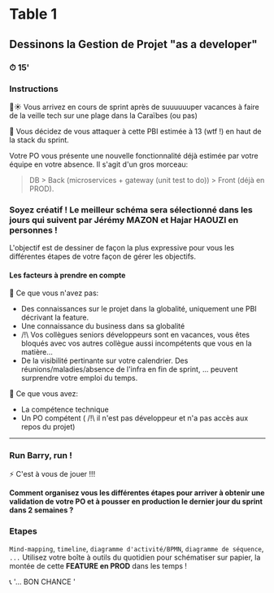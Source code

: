# Table 1
## Dessinons la Gestion de Projet "as a developer"

### ⏱ 15' 

### Instructions
🌴☀ Vous arrivez en cours de sprint après de suuuuuuper vacances à faire de la veille tech sur une plage dans la Caraïbes (ou pas) 

🔨 Vous décidez de vous attaquer à cette PBI estimée à 13 (wtf !) en haut de la stack du sprint. 

Votre PO vous présente une nouvelle fonctionnalité déjà estimée par votre équipe en votre absence. 
Il s'agit d'un gros morceau:
> DB > Back (microservices + gateway (unit test to do)) > Front (déjà en PROD).

###  Soyez créatif ! Le meilleur schéma sera sélectionné dans les jours qui suivent par Jérémy MAZON et Hajar HAOUZI en personnes !
L'objectif est de dessiner de façon la plus expressive pour vous les différentes étapes de votre façon de gérer les objectifs.


#### Les facteurs à prendre en compte
💩 Ce que vous n'avez pas:
- Des connaissances sur le projet dans la globalité, uniquement une PBI décrivant la feature.
- Une connaissance du business dans sa globalité
- /!\ Vos collègues seniors développeurs sont en vacances, vous êtes bloqués avec vos autres collègue aussi incompétents que vous en la matière...
- De la visibilité pertinante sur votre calendrier. Des réunions/maladies/absence de l'infra en fin de sprint, ... peuvent surprendre votre emploi du temps.

😤 Ce que vous avez:
- La compétence technique
- Un PO compétent ( /!\ il n'est pas développeur et n'a pas accès aux repos du projet)

---

### Run Barry, run !
⚡ C'est à vous de jouer !!!

**Comment organisez vous les différentes étapes pour arriver à obtenir une validation de votre PO et à pousser en production le dernier jour du sprint dans 2 semaines ?**

### Etapes
```Mind-mapping```, ```timeline```, ```diagramme d'activité/BPMN```, ```diagramme de séquence```, ```...```
Utilisez votre boîte à outils du quotidien pour schématiser sur papier, la montée de cette **FEATURE en PROD** dans les temps ! 


📞 '... BON CHANCE ' 
